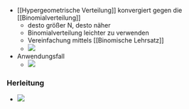 + [[Hypergeometrische Verteilung]] konvergiert gegen die [[Binomialverteilung]]
	+ desto größer N, desto näher
	+ Binomialverteilung leichter zu verwenden
	+ Vereinfachung mittels [[Binomische Lehrsatz]]
	+ ![](../../z_images/Pasted%20image%2020221005132600.png)
+ Anwendungsfall
	+ ![](../../z_images/Pasted%20image%2020221005133749.png)

### Herleitung
+ ![](../../z_images/Pasted%20image%2020221005132456.png)

